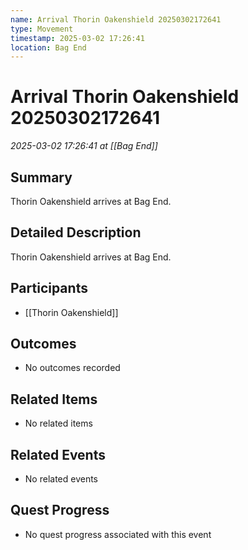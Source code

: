 ```yaml
---
name: Arrival Thorin Oakenshield 20250302172641
type: Movement
timestamp: 2025-03-02 17:26:41
location: Bag End
---
```


# Arrival Thorin Oakenshield 20250302172641

*2025-03-02 17:26:41 at [[Bag End]]*

## Summary
Thorin Oakenshield arrives at Bag End.

## Detailed Description
Thorin Oakenshield arrives at Bag End.

## Participants
- [[Thorin Oakenshield]]

## Outcomes
- No outcomes recorded

## Related Items
- No related items

## Related Events
- No related events

## Quest Progress
- No quest progress associated with this event
